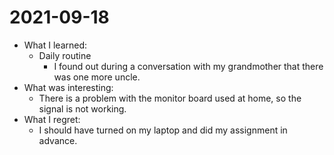 # 2021-09-18

- What I learned: 
  - Daily routine
    - I found out during a conversation with my grandmother that there was one more uncle.
- What was interesting: 
  - There is a problem with the monitor board used at home, so the signal is not working.
- What I regret: 
  - I should have turned on my laptop and did my assignment in advance.